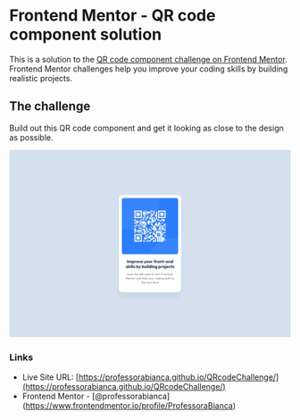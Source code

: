 # Frontend Mentor - QR code component solution

This is a solution to the [QR code component challenge on Frontend Mentor](https://www.frontendmentor.io/challenges/qr-code-component-iux_sIO_H). 
Frontend Mentor challenges help you improve your coding skills by building realistic projects. 

## The challenge

Build out this QR code component and get it looking as close to the design as possible.

![Design preview for the QR code component coding challenge](./design/desktop-design.jpg)

### Links

- Live Site URL: [https://professorabianca.github.io/QRcodeChallenge/](https://professorabianca.github.io/QRcodeChallenge/)
- Frontend Mentor - [@professorabianca] (https://www.frontendmentor.io/profile/ProfessoraBianca)



